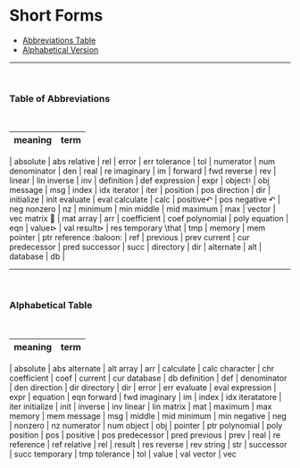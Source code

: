 # Short Forms

- [Abbreviations Table](https://github.com/JuliaPraxis/Naming/blob/master/guides/ShortForms.md#table-of-abbreviations)
- [Alphabetical Version](https://github.com/JuliaPraxis/Naming/blob/master/guides/ShortForms.md#alphabetical-table)

-----
&nbsp; &nbsp; 
### Table of Abbreviations
&nbsp; &nbsp;  

meaning|term
-------|-------
|
absolute | abs 
relative | rel 
|
error | err 
tolerance | tol 
|
numerator | num
denominator | den
|
real | re
imaginary | im
|
forward | fwd 
reverse | rev 
|
linear | lin
inverse | inv
|
definition | def
expression | expr
|
object♮  | obj
message | msg
|
index | idx
iterator  | iter 
|
position | pos
direction | dir
|
initialize | init
evaluate  | eval
calculate | calc
|
positive↶ | pos
negative ↶ | neg
nonzero | nz 
|
minimum | min
middle | mid
maximum | max 
|
vector | vec
matrix :small_red_triangle: | mat 
array | arr 
| 
coefficient | coef
polynomial | poly
equation  | eqn
|
value⊳ | val 
result⊳ | res
temporary \that  | tmp
|
memory  | mem
pointer | ptr
reference :baloon: | ref
|
previous | prev
current | cur
predecessor | pred
successor | succ
|
directory | dir
|
alternate | alt
|
database | db
|

-----
&nbsp; &nbsp; 
### Alphabetical Table
&nbsp; &nbsp; 

meaning| term
-----|-------
|
absolute | abs 
alternate | alt
array | arr
|
calculate | calc
character | chr
coefficient | coef
|
current | cur
database | db
definition | def
|
denominator | den
direction | dir
directory | dir
|
error | err
evaluate | eval
expression | expr
|
equation | eqn
forward | fwd
imaginary | im
|
index  | idx
iteratatore  | iter
initialize | init
|
inverse | inv
linear | lin
matrix | mat
|
maximum | max
memory | mem
message | msg
|
middle | mid
minimum | min
negative | neg
|
nonzero | nz
numerator | num
object | obj
|
pointer | ptr
polynomial | poly
position | pos
|
positive | pos
predecessor | pred
previous | prev
|
real | re
reference | ref
relative | rel
|
result | res
reverse | rev
string | str
|
successor | succ
temporary | tmp
tolerance | tol
|
value | val
vector | vec

